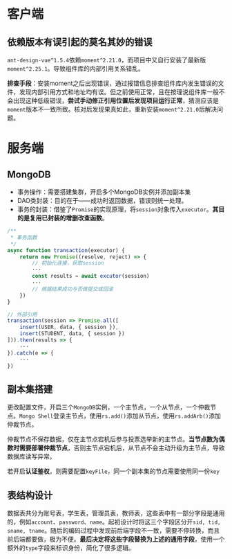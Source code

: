 # 客户端

## 依赖版本有误引起的莫名其妙的错误

`ant-design-vue^1.5.4`依赖`moment^2.21.0`，而项目中又自行安装了最新版`moment^2.25.1`。导致组件库的内部引用关系错乱。

**排查手段**：安装moment之后出现错误，通过报错信息排查组件库内发生错误的文件，发现内部引用方式和地址均有误。但之前使用正常，且在按理说组件库一般不会出现这种低级错误，**尝试手动修正引用位置后发现项目运行正常**，猜测应该是`moment`版本不一致所致。核对后发现果真如此，重新安装`moment^2.21.0`后解决问题。

# 服务端

## MongoDB

- 事务操作：需要搭建集群，开启多个MongoDB实例并添加副本集
- DAO类封装：目的在于——成功时返回数据，错误则统一处理。
- 事务的封装：借鉴了`Promise`的实现原理，将`session`对象传入`executor`。**其目的是复用已封装的增删改查函数**。

```javascript
/**
 * 事务函数
 */
async function transaction(executor) {
    return new Promise((resolve, reject) => {
        // 初始化连接，获取session
        ···
        const results = await excutor(session)
        ···
        // 根据结果成功与否做提交或回滚
    })
}

// 外部引用
transaction(session => Promise.all([
    insert(USER, data, { session }),
    insert(STUDENT, data, { session })
])).then(results => {
    ···
}).catch(e => {
    ···
})
```



## 副本集搭建

更改配置文件，开启三个`MongoDB`实例，一个主节点，一个从节点，一个仲裁节点。`Mongo Shell`登录主节点，使用`rs.add()`添加从节点，使用`rs.addArb()`添加仲裁节点。

仲裁节点不保存数据，仅在主节点宕机后参与投票选举新的主节点。**当节点数为偶数时需要部署仲裁节点**，否则主节点宕机后，从节点不会主动升级为主节点，导致数据库读写异常。

若开启**认证鉴权**，则需要配置`keyFile`，同一个副本集的节点需要使用同一份`key`

## 表结构设计

数据表共分为账号表，学生表，管理员表，教师表，这些表中有一部分字段是通用的，例如`account`、`password`、`name`。起初设计时将这三个字段区分开`sid, tid, sname, tname`。随后的编码过程中发现前后端字段不一致，需要不停转换，而且前后端都要做，极为不便。**最后决定将这些字段替换为上述的通用字段**，使用一个额外的`type`字段来标识身份，简化了很多逻辑。